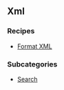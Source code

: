 ## Xml
### Recipes
  * [Format XML](autoformat.md)
### Subcategories
  * [Search](search/README.md)
